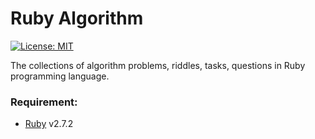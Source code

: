 # Ruby Algorithm

[![License: MIT](https://img.shields.io/badge/License-MIT-blue.svg)](/LICENSE)

The collections of algorithm problems, riddles, tasks, questions in Ruby programming language.

### Requirement:

- [Ruby](https://www.ruby-lang.org/en) v2.7.2
